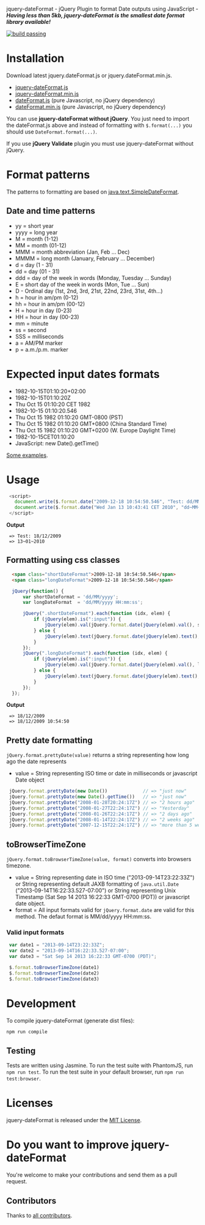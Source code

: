 jquery-dateFormat - jQuery Plugin to format Date outputs using JavaScript - ***Having less than 5kb, jquery-dateFormat is the smallest date format library available!***

[![build passing](https://travis-ci.org/phstc/jquery-dateFormat.png "build passing")](http://travis-ci.org/phstc/jquery-dateFormat)

# Installation

Download latest jquery.dateFormat.js or jquery.dateFormat.min.js.

* [jquery-dateFormat.js](https://raw.githubusercontent.com/phstc/jquery-dateFormat/master/dist/jquery-dateformat.js)
* [jquery-dateFormat.min.js](https://raw.githubusercontent.com/phstc/jquery-dateFormat/master/dist/jquery-dateformat.min.js)
* [dateFormat.js](https://raw.github.com/phstc/jquery-dateFormat/master/dist/dateFormat.js) (pure Javascript, no jQuery dependency)
* [dateFormat.min.js](https://raw.github.com/phstc/jquery-dateFormat/master/dist/dateFormat.min.js) (pure Javascript, no jQuery dependency)

You can use **jquery-dateFormat without jQuery**. You just need to import the dateFormat.js above and instead of formatting with `$.format(...)` you should use `DateFormat.format(...)`.

If you use **jQuery Validate** plugin you must use jquery-dateFormat without jQuery.

# Format patterns

The patterns to formatting are based on [java.text.SimpleDateFormat](http://docs.oracle.com/javase/7/docs/api/java/text/SimpleDateFormat.html).

## Date and time patterns

* yy = short year
* yyyy = long year
* M = month (1-12)
* MM = month (01-12)
* MMM = month abbreviation (Jan, Feb ... Dec)
* MMMM = long month (January, February ... December)
* d = day (1 - 31)
* dd = day (01 - 31)
* ddd = day of the week in words (Monday, Tuesday ... Sunday)
* E = short day of the week in words (Mon, Tue ... Sun)
* D - Ordinal day (1st, 2nd, 3rd, 21st, 22nd, 23rd, 31st, 4th...)
* h = hour in am/pm (0-12)
* hh = hour in am/pm (00-12)
* H = hour in day (0-23)
* HH = hour in day (00-23)
* mm = minute
* ss = second
* SSS = milliseconds
* a = AM/PM marker
* p = a.m./p.m. marker

# Expected input dates formats

* 1982-10-15T01:10:20+02:00
* 1982-10-15T01:10:20Z
* Thu Oct 15 01:10:20 CET 1982
* 1982-10-15 01:10:20.546
* Thu Oct 15 1982 01:10:20 GMT-0800 (PST)
* Thu Oct 15 1982 01:10:20 GMT+0800 (China Standard Time)
* Thu Oct 15 1982 01:10:20 GMT+0200 (W. Europe Daylight Time)
* 1982-10-15CET01:10:20
* JavaScript: new Date().getTime()

[Some examples](https://github.com/phstc/jquery-dateFormat/blob/master/test/format_parse_date_spec.js).

# Usage

```javascript
 <script>
   document.write($.format.date("2009-12-18 10:54:50.546", "Test: dd/MM/yyyy"));
   document.write($.format.date("Wed Jan 13 10:43:41 CET 2010", "dd~MM~yyyy"));
 </script>
```

**Output**

```
 => Test: 18/12/2009
 => 13~01~2010
```

## Formatting using css classes

```html
  <span class="shortDateFormat">2009-12-18 10:54:50.546</span>
  <span class="longDateFormat">2009-12-18 10:54:50.546</span>
```

```javascript
  jQuery(function() {
      var shortDateFormat = 'dd/MM/yyyy';
      var longDateFormat  = 'dd/MM/yyyy HH:mm:ss';

      jQuery(".shortDateFormat").each(function (idx, elem) {
          if (jQuery(elem).is(":input")) {
              jQuery(elem).val(jQuery.format.date(jQuery(elem).val(), shortDateFormat));
          } else {
              jQuery(elem).text(jQuery.format.date(jQuery(elem).text(), shortDateFormat));
          }
      });
      jQuery(".longDateFormat").each(function (idx, elem) {
          if (jQuery(elem).is(":input")) {
              jQuery(elem).val(jQuery.format.date(jQuery(elem).val(), longDateFormat));
          } else {
              jQuery(elem).text(jQuery.format.date(jQuery(elem).text(), longDateFormat));
          }
      });
  });
```
**Output**

```
 => 18/12/2009
 => 18/12/2009 10:54:50
```

## Pretty date formatting

`jQuery.format.prettyDate(value)` returns a string representing how long ago the date represents

* value = String representing ISO time or date in milliseconds or javascript Date object
```javascript
 jQuery.format.prettyDate(new Date())             // => "just now"
 jQuery.format.prettyDate(new Date().getTime())   // => "just now"
 jQuery.format.prettyDate("2008-01-28T20:24:17Z") // => "2 hours ago"
 jQuery.format.prettyDate("2008-01-27T22:24:17Z") // => "Yesterday"
 jQuery.format.prettyDate("2008-01-26T22:24:17Z") // => "2 days ago"
 jQuery.format.prettyDate("2008-01-14T22:24:17Z") // => "2 weeks ago"
 jQuery.format.prettyDate("2007-12-15T22:24:17Z") // => "more than 5 weeks ago"
```

## toBrowserTimeZone

`jQuery.format.toBrowserTimeZone(value, format)` converts into browsers timezone.

* value = String representing date in ISO time ("2013-09-14T23:22:33Z") or String representing default JAXB formatting of `java.util.Date` ("2013-09-14T16:22:33.527-07:00") or String representing Unix Timestamp (Sat Sep 14 2013 16:22:33 GMT-0700 (PDT)) or javascript date object.
* format = All input formats valid for `jQuery.format.date` are valid for this method. The defaut format is MM/dd/yyyy HH:mm:ss.

### Valid input formats

```javascript
 var date1 = "2013-09-14T23:22:33Z";
 var date2 = "2013-09-14T16:22:33.527-07:00";
 var date3 = "Sat Sep 14 2013 16:22:33 GMT-0700 (PDT)";

 $.format.toBrowserTimeZone(date1)
 $.format.toBrowserTimeZone(date2)
 $.format.toBrowserTimeZone(date3)
```

# Development

To compile jquery-dateFormat (generate dist files):

```sh
npm run compile
```

## Testing

Tests are written using Jasmine. To run the test suite with PhantomJS, run `npm run test`. To run the test suite in your default browser, run `npm run test:browser`.

# Licenses

jquery-dateFormat is released under the [MIT License](http://opensource.org/licenses/MIT).

# Do you want to improve jquery-dateFormat

You're welcome to make your contributions and send them as a pull request.

## Contributors

Thanks to [all contributors](https://github.com/phstc/jquery-dateFormat/graphs/contributors).


